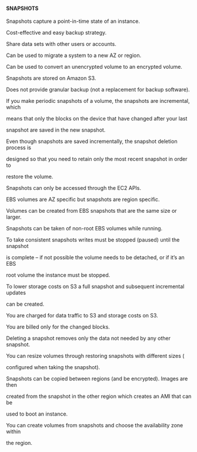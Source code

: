 #### SNAPSHOTS


Snapshots capture a point-in-time state of an instance.


Cost-effective and easy backup strategy.


Share data sets with other users or accounts.


Can be used to migrate a system to a new AZ or region.


Can be used to convert an unencrypted volume to an encrypted volume.


Snapshots are stored on Amazon S3.


Does not provide granular backup (not a replacement for backup software).


If you make periodic snapshots of a volume, the snapshots are incremental, which

means that only the blocks on the device that have changed after your last

snapshot are saved in the new snapshot.


Even though snapshots are saved incrementally, the snapshot deletion process is

designed so that you need to retain only the most recent snapshot in order to

restore the volume.


Snapshots can only be accessed through the EC2 APIs.


EBS volumes are AZ specific but snapshots are region specific.


Volumes can be created from EBS snapshots that are the same size or larger.


Snapshots can be taken of non-root EBS volumes while running.


To take consistent snapshots writes must be stopped (paused) until the snapshot

is complete – if not possible the volume needs to be detached, or if it’s an EBS

root volume the instance must be stopped.


To lower storage costs on S3 a full snapshot and subsequent incremental updates

can be created.


You are charged for data traffic to S3 and storage costs on S3.


You are billed only for the changed blocks.


Deleting a snapshot removes only the data not needed by any other snapshot.


You can resize volumes through restoring snapshots with different sizes (

configured when taking the snapshot).


Snapshots can be copied between regions (and be encrypted). Images are then

created from the snapshot in the other region which creates an AMI that can be

used to boot an instance.


You can create volumes from snapshots and choose the availability zone within

the region.

